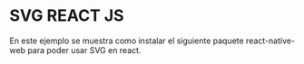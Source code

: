 # SVG REACT JS 

En este ejemplo se muestra como instalar el siguiente paquete  react-native-web para poder usar SVG en react.
